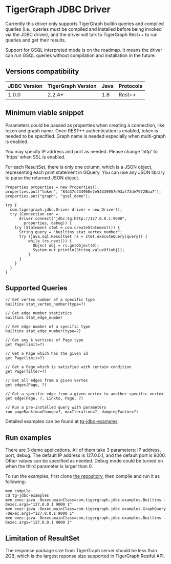 # TigerGraph JDBC Driver
Currently this driver only supports TigerGraph builtin queries and compiled queries (i.e., queries must be compiled and installed before being invoked via the JDBC driver), and the driver will talk to TigerGraph Rest++ to run queries and get their results.

Support for GSQL interpreted mode is on the roadmap. It means the driver can run GSQL queries without compilation and installation in the future. 

## Versions compatibility

| JDBC Version | TigerGraph Version | Java | Protocols |
| --- | --- | --- | --- |
| 1.0.0 | 2.2.4+ | 1.8 | Rest++ |

## Minimum viable snippet
Parameters could be passed as properties when creating a connection, like token and graph name. Once REST++ authentication is enabled, token is needed to be specified. Graph name is needed especially when multi-graph is enabled.

You may specify IP address and port as needed. Please change 'http' to 'https' when SSL is enabled.

For each ResultSet, there is only one column, which is a JSON object, representing each print statement in GQuery. You can use any JSON library to parse the returned JSON object.
```
Properties properties = new Properties();
properties.put("token", "84d37c434950e7e54339057e93af72de79728ba7");
properties.put("graph", "gsql_demo");

try {
  com.tigergraph.jdbc.Driver driver = new Driver();
  try (Connection con =
      driver.connect("jdbc:tg:http://127.0.0.1:9000",
        properties, debug)) {
    try (Statement stmt = con.createStatement()) {
      String query = "builtins stat_vertex_number";
      try (java.sql.ResultSet rs = stmt.executeQuery(query)) {
          while (rs.next()) {
            Object obj = rs.getObject(0);
            System.out.println(String.valueOf(obj));
          }
      }
    }
  }
}
```

## Supported Queries
```
// Get vertex number of a specific type
builtins stat_vertex_number(type=?)

// Get edge number statistics.
builtins stat_edge_number

// Get edge number of a specific type
builtins stat_edge_number(type=?)

// Get any k vertices of Page type
get Page(limit=?)

// Get a Page which has the given id
get Page(limit=?)

// Get a Page which is satisfied with certain condition
get Page(filter=?)

// Get all edges from a given vertex
get edges(Page, ?)

// Get a specific edge from a given vertex to another specific vertex
get edge(Page, ?, Linkto, Page, ?)

// Run a pre-installed query with parameters
run pageRank(maxChange=?, maxIteration=?, dampingFactor=?)
```

Detailed examples can be found at [tg-jdbc-examples](https://github.com/tigergraph/tg-java-driver/tg-jdbc-examples).

## Run examples
There are 3 demo applications. All of them take 3 parameters: IP address, port, debug. The default IP address is 127.0.0.1, and the default port is 9000. Other values can be specified as needed. Debug mode could be turned on when the third parameter is larger than 0.

To run the examples, first clone [the repository](https://github.com/tigergraph/tg-java-driver), then compile and run it as following:

```
mvn compile
cd tg-jdbc-examples
mvn exec:java -Dexec.mainClass=com.tigergraph.jdbc.examples.Builtins -Dexec.args="127.0.0.1 9000 1"
mvn exec:java -Dexec.mainClass=com.tigergraph.jdbc.examples.GraphQuery -Dexec.args="127.0.0.1 9000 1"
mvn exec:java -Dexec.mainClass=com.tigergraph.jdbc.examples.Builtins -Dexec.args="127.0.0.1 9000 1"
```

## Limitation of ResultSet
The response package size from TigerGraph server should be less than 2GB, which is the largest reponse size supported in TigerGraph Restful API.

